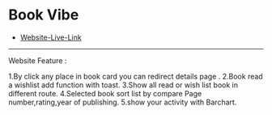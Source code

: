 # Book Vibe

- [Website-Live-Link](https://66057a0591af7f15494bf69c--voluble-kulfi-d72d64.netlify.app)

-----


Website Feature :

1.By click any place in book card you can redirect details page .
2.Book read a wishlist add function with toast.
3.Show all read or wish list book in different route.
4.Selected book sort list by compare Page number,rating,year of publishing.
5.show your activity with Barchart.


